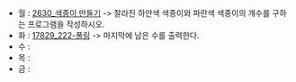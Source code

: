 - 월 : [2630_색종이 만들기](https://www.acmicpc.net/problem/2630) -> 잘라진 하얀색 색종이와 파란색 색종이의 개수를 구하는 프로그램을 작성하시오.
- 화 : [17829_222-풀링](https://www.acmicpc.net/problem/17829) -> 마지막에 남은 수를 출력한다.
- 수 : 
- 목 : 
- 금 : 
